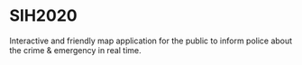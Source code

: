 # SIH2020
Interactive and friendly map application for the public to inform police about the crime &amp; emergency in real time.
